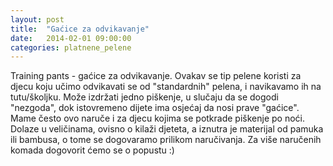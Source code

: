 ```yaml
---
layout: post
title:  "Gaćice za odvikavanje"
date:   2014-02-01 09:00:00
categories: platnene_pelene
---
```


Training pants - gaćice za odvikavanje. Ovakav se tip pelene koristi za djecu koju učimo odvikavati se od "standardnih" pelena, i navikavamo ih na tutu/školjku. Može izdržati jedno piškenje, u slučaju da se dogodi "nezgoda", dok istovremeno dijete ima osjećaj da nosi prave "gaćice". Mame često ovo naruče i za djecu kojima se potkrade piškenje po noći. Dolaze u veličinama, ovisno o kilaži djeteta, a iznutra je materijal od pamuka ili bambusa, o tome se dogovaramo prilikom naručivanja. Za više naručenih komada dogovorit ćemo se o popustu :)
